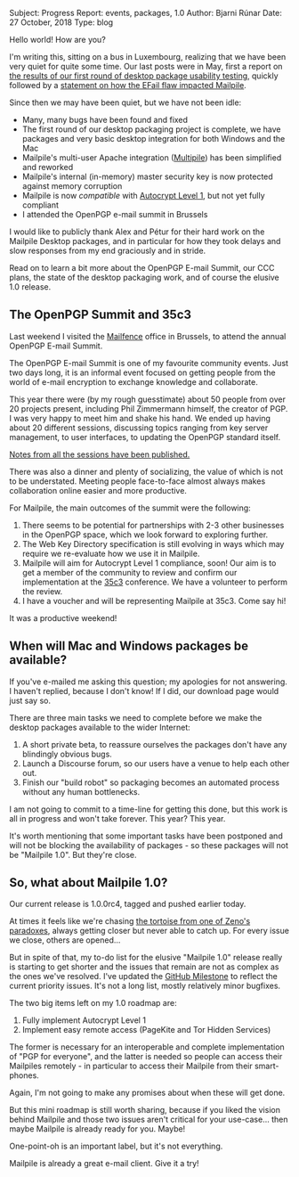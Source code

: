 Subject: Progress Report: events, packages, 1.0
Author: Bjarni Rúnar
Date: 27 October, 2018
Type: blog

Hello world! How are you?

I'm writing this, sitting on a bus in Luxembourg, realizing that we have
been very quiet for quite some time. Our last posts were in May, first a
report on [the results of our first round of desktop package usability
testing](2018-05-03_Desktop_Usability_Tests.html), quickly followed by a
[statement on how the EFail flaw impacted
Mailpile](2018-05-14_PGP_Security_Alert.html).

Since then we may have been quiet, but we have not been idle:

<ul class="square">
 <li>Many, many bugs have been found and fixed
 <li>The first round of our desktop packaging project is complete,
     we have packages and very basic desktop integration for both
     Windows and the Mac
 <li>Mailpile's multi-user Apache integration
     (<a href="https://github.com/mailpile/Mailpile/tree/master/shared-data/multipile"
         target=_blank>Multipile</a>)
     has been simplified and reworked
 <li>Mailpile's internal (in-memory) master security key is now
     protected against memory corruption
 <li>Mailpile is now <i>compatible</i> with
     <a target=_blank href="https://autocrypt.org/">Autocrypt Level 1</a>,
     but not yet fully compliant
 <li>I attended the OpenPGP e-mail summit in Brussels
</ul>

I would like to publicly thank Alex and Pétur for their hard work on the
Mailpile Desktop packages, and in particular for how they took delays and slow
responses from my end graciously and in stride.

Read on to learn a bit more about the OpenPGP E-mail Summit, our CCC plans, the
state of the desktop packaging work, and of course the elusive 1.0 release.


## The OpenPGP Summit and 35c3

Last weekend I visited the [Mailfence](https://mailfence.com/) office in
Brussels, to attend the annual OpenPGP E-mail Summit.

The OpenPGP E-mail Summit is one of my favourite community events. Just
two days long, it is an informal event focused on getting people from
the world of e-mail encryption to exchange knowledge and collaborate. 

This year there were (by my rough guesstimate) about 50 people from over
20 projects present, including Phil Zimmermann himself, the creator of
PGP. I was very happy to meet him and shake his hand. We ended up having
about 20 different sessions, discussing topics ranging from key server
management, to user interfaces, to updating the OpenPGP standard itself.

[Notes from all the sessions have been published.](https://wiki.gnupg.org/EmailSummit2018Notes)

There was also a dinner and plenty of socializing, the value of which is
not to be understated. Meeting people face-to-face almost always makes
collaboration online easier and more productive.

For Mailpile, the main outcomes of the summit were the following:

   1. There seems to be potential for partnerships with 2-3 other businesses in
      the OpenPGP space, which we look forward to exploring further.
   2. The Web Key Directory specification is still evolving in ways which may
      require we re-evaluate how we use it in Mailpile.
   3. Mailpile will aim for Autocrypt Level 1 compliance, soon! Our aim is to
      get a member of the community to review and confirm our implementation
      at the [35c3](https://events.ccc.de/2018/09/11/35c3-call-for-participation-and-submission-guidelines/)
      conference. We have a volunteer to perform the review.
   4. I have a voucher and will be representing Mailpile at 35c3. Come say hi!

It was a productive weekend!


## When will Mac and Windows packages be available?

If you've e-mailed me asking this question; my apologies for not
answering. I haven't replied, because I don't know! If I did, our
download page would just say so.

There are three main tasks we need to complete before we make the
desktop packages available to the wider Internet:

   1. A short private beta, to reassure ourselves the packages
      don't have any blindingly obvious bugs.
   2. Launch a Discourse forum, so our users have a venue to help
      each other out.
   3. Finish our "build robot" so packaging becomes an automated
      process without any human bottlenecks.

I am not going to commit to a time-line for getting this done, but this
work is all in progress and won't take forever. This year? This year.

It's worth mentioning that some important tasks have been postponed and
will not be blocking the availability of packages - so these packages
will not be "Mailpile 1.0". But they're close.


## So, what about Mailpile 1.0?

Our current release is 1.0.0rc4, tagged and pushed earlier today.

At times it feels like we're chasing [the tortoise from one of Zeno's
paradoxes](https://en.wikipedia.org/wiki/Zeno%27s_paradoxes#Achilles_and_the_tortoise),
always getting closer but never able to catch up. For every issue we
close, others are opened...

But in spite of that, my to-do list for the elusive "Mailpile 1.0"
release really is starting to get shorter and the issues that remain are
not as complex as the ones we've resolved. I've updated the [GitHub
Milestone](https://github.com/mailpile/Mailpile/milestone/4) to reflect
the current priority issues. It's not a long list, mostly relatively
minor bugfixes.

The two big items left on my 1.0 roadmap are:

   1. Fully implement Autocrypt Level 1
   2. Implement easy remote access (PageKite and Tor Hidden Services)

The former is necessary for an interoperable and complete implementation
of "PGP for everyone", and the latter is needed so people can access
their Mailpiles remotely - in particular to access their Mailpile from
their smart-phones.

Again, I'm not going to make any promises about when these will get
done.

But this mini roadmap is still worth sharing, because if you liked the
vision behind Mailpile and those two issues aren't critical for your
use-case... then maybe Mailpile is already ready for you. Maybe!

One-point-oh is an important label, but it's not everything.

Mailpile is already a great e-mail client. Give it a try!
